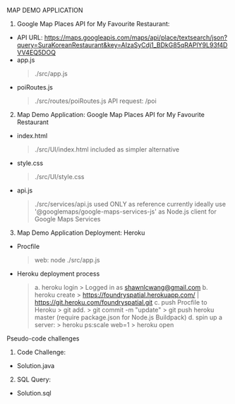 MAP DEMO APPLICATION
1. Google Map Places API for My Favourite Restaurant: 
- API URL: 
https://maps.googleapis.com/maps/api/place/textsearch/json?query=SuraKoreanRestaurant&key=AIzaSyCdj1_BDkG85qRAPlY9L93f4DVV4EQ5DOQ
- app.js
    > ./src/app.js
- poiRoutes.js
    > ./src/routes/poiRoutes.js
    > API request: <homepage>/poi

2. Map Demo Application: Google Map Places API for My Favourite Restaurant
- index.html
    > ./src/UI/index.html
    > included <script> api.js </script> as simpler alternative
- style.css
    > ./src/UI/style.css
- api.js
    > ./src/services/api.js
    > used ONLY as reference currently 
    > ideally use '@googlemaps/google-maps-services-js' as Node.js client for Google Maps Services 

3. Map Demo Application Deployment: Heroku
- Procfile
    > web: node ./src/app.js
- Heroku deployment process
    > a. heroku login
        > Logged in as shawnlcwang@gmail.com
    > b. heroku create <foundryspatial>
        > https://foundryspatial.herokuapp.com/ | https://git.heroku.com/foundryspatial.git 
    > c. push Procfile to Heroku
        > git add. 
        > git commit -m "update"
        > git push heroku master (require package.json for Node.js Buildpack)
    > d. spin up a server: 
        > heroku ps:scale web=1
        > heroku open

Pseudo-code challenges
1. Code Challenge: 
- Solution.java

2. SQL Query:  
- Solution.sql
